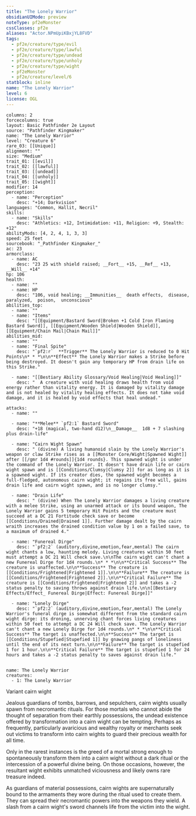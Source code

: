 ```yaml
---
title: "The Lonely Warrior"
obsidianUIMode: preview
noteType: pf2eMonster
cssClasses: pf2e
aliases: "Actor.NPmUpiKBxjYL8FVD" 
tags:
  - pf2e/creature/type/evil
  - pf2e/creature/type/lawful
  - pf2e/creature/type/undead
  - pf2e/creature/type/unholy
  - pf2e/creature/type/wight
  - pf2eMonster
  - pf2e/creature/level/6
statblock: inline
name: "The Lonely Warrior"
level: 6
license: OGL
---
```


```statblock
columns: 2
forcecolumns: true
layout: Basic Pathfinder 2e Layout
source: "Pathfinder Kingmaker"
name: "The Lonely Warrior"
level: "Creature 6"
rare_03: [[Unique]]
alignment: ""
size: "Medium"
trait_01: [[evil]]
trait_02: [[lawful]]
trait_03: [[undead]]
trait_04: [[unholy]]
trait_05: [[wight]]
modifier: 14
perception:
  - name: "Perception"
    desc: "+14; Darkvision"
languages: "Common, Hallit, Necril"
skills:
  - name: "Skills"
    desc: "Athletics: +12, Intimidation: +11, Religion: +9, Stealth: +12"
abilityMods: [4, 2, 4, 1, 3, 3]
speed: 25 feet
sourcebook: "_Pathfinder Kingmaker_"
ac: 23
armorclass:
  - name: AC
    desc: "23 25 with shield raised; __Fort__ +15, __Ref__ +13, __Will__ +14"
hp: 106
health:
  - name: ""
  - name: HP
    desc: "106, void healing; __Immunities__  death effects,  disease,  paralyzed,  poison,  unconscious"
abilities_top:
  - name: ""
  - name: "Items"
    desc: "[[Equipment/Bastard Sword|Broken +1 Cold Iron Flaming Bastard Sword]], [[Equipment/Wooden Shield|Wooden Shield]], [[Equipment/Chain Mail|Chain Mail]]"
abilities_mid:
  - name: ""
  - name: "Final Spite"
    desc: "`pf2:r`  **Trigger** The Lonely Warrior is reduced to 0 Hit Points\n* * *\n\n**Effect** The Lonely Warrior makes a Strike before being destroyed. It doesn't gain any temporary HP from drain life on this Strike."

  - name: "[[Bestiary Ability Glossary/Void Healing|Void Healing]]"
    desc: "  A creature with void healing draws health from void energy rather than vitality energy. It is damaged by vitality damage and is not healed by vitality healing effects. It does not take void damage, and it is healed by void effects that heal undead."

attacks:
  - name: ""

  - name: "**Melee** `pf2:1` Bastard Sword"
    desc: "+18 (magical, two-hand d12)\n__Damage__  1d8 + 7 slashing plus drain-life"

  - name: "Cairn Wight Spawn"
    desc: " (divine) A living humanoid slain by the Lonely Warrior's weapon or claw Strike rises as a [[Monster Core/Wight|Spawned Wight]] after [[/gmr 1d4 #rounds]]{1d4 rounds}. This spawned wight is under the command of the Lonely Warrior. It doesn't have drain life or cairn wight spawn and is [[Conditions/Clumsy|Clumsy 2]] for as long as it is a spawned wight. If its creator dies, the spawned wight becomes a full-fledged, autonomous cairn wight; it regains its free will, gains drain life and cairn wight spawn, and is no longer clumsy."

  - name: "Drain Life"
    desc: " (divine) When The Lonely Warrior damages a living creature with a melee Strike, using an unarmed attack or its bound weapon, The Lonely Warrior gains 5 temporary Hit Points and the creature must succeed at a DC 21 Fortitude check save or become [[Conditions/Drained|Drained 1]]. Further damage dealt by the cairn wraith increases the drained condition value by 1 on a failed save, to a maximum of drained 4."

  - name: "Funereal Dirge"
    desc: "`pf2:2` (auditory,divine,emotion,fear,mental) The cairn wight chants a low, haunting melody. Living creatures within 50 feet must attempt a DC 21 Will check save.\n\nThe cairn wight can't chant a new Funereal Dirge for 1d4 rounds.\n* * *\n\n**Critical Success** The creature is unaffected.\n\n**Success** The creature is [[Conditions/Frightened|Frightened 1]].\n\n**Failure** The creature is [[Conditions/Frightened|Frightened 2]].\n\n**Critical Failure** The creature is [[Conditions/Frightened|Frightened 2]] and takes a -2 status penalty to saving throws against drain life.\n\n[[Bestiary Effects/Effect_ Funereal Dirge|Effect: Funereal Dirge]]"

  - name: "Lonely Dirge"
    desc: "`pf2:2` (auditory,divine,emotion,fear,mental) The Lonely Warrior's funeral dirge is somewhat different from the standard cairn wight dirge: its droning, unnerving chant forces living creatures within 50 feet to attempt a DC 24 Will check save. The Lonely Warrior can't chant a new Lonely Dirge for 1d4 rounds.\n* * *\n\n**Critical Success** The target is unaffected.\n\n**Success** The target is [[Conditions/Stupefied|Stupefied 1]] by gnawing pangs of loneliness until the end of its next turn.\n\n**Failure** The target is stupefied 1 for 1 hour.\n\n**Critical Failure** The target is stupefied 1 for 24 hours and takes a -2 status penalty to saves against drain life."
 
```

```encounter-table
name: The Lonely Warrior
creatures:
  - 1: The Lonely Warrior
```


Variant cairn wight

Jealous guardians of tombs, barrows, and sepulchers, cairn wights usually spawn from necromantic rituals. For those mortals who cannot abide the thought of separation from their earthly possessions, the undead existence offered by transformation into a cairn wight can be tempting. Perhaps as frequently, particularly avaricious and wealthy royalty or merchants seek out victims to transform into cairn wights to guard their precious wealth for all time.

Only in the rarest instances is the greed of a mortal strong enough to spontaneously transform them into a cairn wight without a dark ritual or the intercession of a powerful divine being. On those occasions, however, the resultant wight exhibits unmatched viciousness and likely owns rare treasure indeed.

As guardians of material possessions, cairn wights are supernaturally bound to the armaments they wore during the ritual used to create them. They can spread their necromantic powers into the weapons they wield. A slash from a cairn wight's sword channels life from the victim into the wight.
